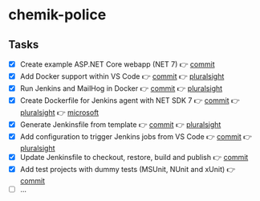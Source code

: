 # chemik-police

## Tasks
- [x] Create example ASP.NET Core webapp (NET 7) 👉 [commit](https://github.com/michalantolik/devops-aspnetcore-mvc/commit/6ec382cd81a8ffb0fe266ce239df693f784576b4)
- [x] Add Docker support within VS Code 👉 [commit](https://github.com/michalantolik/devops-aspnetcore-mvc/commit/d180a4a3c2761c9f9ef95f5e32689afc4a9bd47c) 👉 [pluralsight](https://app.pluralsight.com/course-player?clipId=ad32d37c-211e-4b40-8560-34f683369147)
- [x] Run Jenkins and MailHog in Docker 👉 [commit](https://github.com/michalantolik/devops-aspnetcore-mvc/commit/241ea66082715094bad98c4e13c85ba35d21aa3d) 👉 [pluralsight](https://app.pluralsight.com/course-player?clipId=716dc35e-1797-4bb9-b160-1812b2bf878f)
- [x] Create Dockerfile for Jenkins agent with NET SDK 7 👉 [commit](https://github.com/michalantolik/chemik-police/commit/96c57afbe87a626f4d0853268bab8af6abc84f2a) 👉 [pluralsight](https://app.pluralsight.com/course-player?clipId=1e5f5331-6120-441e-bb51-c8def0c092f4) 👉 [microsoft](https://learn.microsoft.com/en-us/dotnet/core/install/linux-debian)
- [x] Generate Jenkinsfile from template 👉 [commit](https://github.com/michalantolik/chemik-police/commit/01209761ee9db70e7c712e085613973e5e69cbd8) 👉 [pluralsight](https://app.pluralsight.com/course-player?clipId=757a2b77-e337-4e7a-9288-cfff8a89970c)
- [x] Add configuration to trigger Jenkins jobs from VS Code 👉 [commit](https://github.com/michalantolik/chemik-police/commit/eeb3cbc16f5a37c23fec785f4e35bcbf835bf2a6) 👉 [pluralsight](https://app.pluralsight.com/course-player?clipId=757a2b77-e337-4e7a-9288-cfff8a89970c)
- [x] Update Jenkinsfile to checkout, restore, build and publish 👉 [commit](https://github.com/michalantolik/chemik-police/commit/623e014a6a4ac327d4cdfaacb447285244a920cb)
- [x] Add test projects with dummy tests (MSUnit, NUnit and xUnit) 👉 [commit](https://github.com/michalantolik/chemik-police/commit/f33165d2879f7fc4fe553c0a1005d5069f491b52)
- [ ] ...
